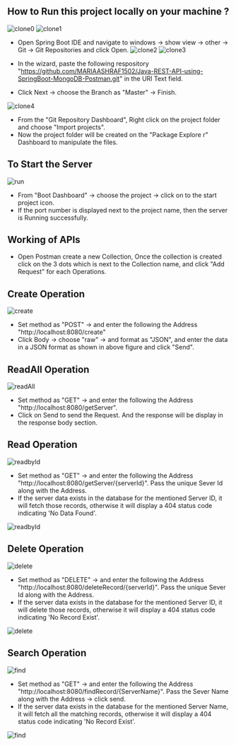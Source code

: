 
## How to Run this project locally on your machine ?


![clone0](https://github.com/MARIAASHRAF1502/Java-REST-API-using-SpringBoot-MongoDB-Postman/assets/67148270/73072309-bd11-4057-aff4-ceeebd7a127d)
![clone1](https://github.com/MARIAASHRAF1502/Java-REST-API-using-SpringBoot-MongoDB-Postman/assets/67148270/63acf951-dd6a-4e00-8e55-2c6fbed5df57)


- Open Spring Boot IDE and navigate to windows -> show view -> other -> Git -> Git Repositories and click Open.
![clone2](https://github.com/MARIAASHRAF1502/Java-REST-API-using-SpringBoot-MongoDB-Postman/assets/67148270/035b0c10-4533-4d66-a536-6bb0c8e686a2)
![clone3](https://github.com/MARIAASHRAF1502/Java-REST-API-using-SpringBoot-MongoDB-Postman/assets/67148270/33ca552d-b4ef-4b43-be70-3074177b8c42)

- In the wizard, paste the following respository "https://github.com/MARIAASHRAF1502/Java-REST-API-using-SpringBoot-MongoDB-Postman.git" in the URI Text field. 
- Click Next -> choose the Branch as "Master" -> Finish.


![clone4](https://github.com/MARIAASHRAF1502/Java-REST-API-using-SpringBoot-MongoDB-Postman/assets/67148270/bf9bc86a-eef2-47fd-9348-54f35e6e934f)
- From the "Git Repository Dashboard", Right click on the project folder and choose "Import projects".
- Now the project folder will be created on the  "Package Explore r" Dashboard to manipulate the files. 

## To Start the Server
![run](https://github.com/MARIAASHRAF1502/Java-REST-API-using-SpringBoot-MongoDB-Postman/assets/67148270/11f030ea-5648-4e42-bddc-209275304c70)

- From "Boot Dashboard" -> choose the project -> click on to the start project icon.
- If the port number is displayed next to the project name, then the server is Running successfully.

## Working of APIs

- Open Postman create a new Collection, Once the collection is created click on the 3 dots which is next to the Collection name,  and click "Add Request" for each Operations.

## Create Operation 


![create](https://github.com/MARIAASHRAF1502/Java-REST-API-using-SpringBoot-MongoDB-Postman/assets/67148270/7a3aba08-182f-468f-87a5-1dcf91d130b9)

- Set method as "POST" -> and enter the following the Address "http://localhost:8080/create"
- Click Body -> choose "raw" -> and format as "JSON", and enter the data in a JSON format as shown in above figure and click "Send".

## ReadAll Operation


![readAll](https://github.com/MARIAASHRAF1502/Java-REST-API-using-SpringBoot-MongoDB-Postman/assets/67148270/2d0fc0ec-9399-4bc5-a103-be21e97b4fe8)

- Set method as "GET" -> and enter the following the Address "http://localhost:8080/getServer".
- Click on Send to send the Request. And the response will be display in the response body section.

## Read Operation

![readbyId](https://github.com/MARIAASHRAF1502/Java-REST-API-using-SpringBoot-MongoDB-Postman/assets/67148270/32b5b96c-50c7-49d9-bb23-290230cd67e6)

- Set method as "GET" -> and enter the following the Address "http://localhost:8080/getServer/{serverId}". Pass the unique Sever Id along with the Address.
- If the server data exists in the database for the mentioned Server ID, it will fetch those records, otherwise it will display a 404 status code indicating 'No Data Found'.


![readbyId](https://github.com/MARIAASHRAF1502/Java-REST-API-using-SpringBoot-MongoDB-Postman/assets/67148270/48080b69-0737-4d7d-8179-50100ce41886)


## Delete Operation

![delete](https://github.com/MARIAASHRAF1502/Java-REST-API-using-SpringBoot-MongoDB-Postman/assets/67148270/49d58081-f541-4323-ac24-b10412457aac)

- Set method as "DELETE" -> and enter the following the Address "http://localhost:8080/deleteRecord/{serverId}". Pass the unique Sever Id along with the Address.
- If the server data exists in the database for the mentioned Server ID, it will delete those records, otherwise it will display a 404 status code indicating 'No Record Exist'.


![delete](https://github.com/MARIAASHRAF1502/Java-REST-API-using-SpringBoot-MongoDB-Postman/assets/67148270/bcd6f924-9444-4cf6-8963-bd41fd64a46e)

## Search Operation

![find](https://github.com/MARIAASHRAF1502/Java-REST-API-using-SpringBoot-MongoDB-Postman/assets/67148270/c837bdb7-8059-4822-a7b0-8e02fd5765ab)

- Set method as "GET" -> and enter the following the Address "http://localhost:8080/findRecord/{ServerName}". Pass the Sever Name along with the Address -> click send.
- If the server data exists in the database for the mentioned Server Name, it will fetch all the matching records, otherwise it will display a 404 status code indicating 'No Record Exist'.


![find](https://github.com/MARIAASHRAF1502/Java-REST-API-using-SpringBoot-MongoDB-Postman/assets/67148270/c6cf0864-8c0a-40d0-952f-c15c8fbbfe3f)












